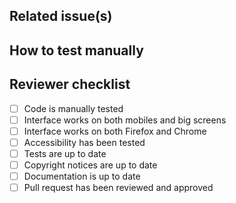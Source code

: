 ## Related issue(s)

<!-- Copy-paste the URL to the related issue(s) if any ("N/A" if not applicable).
  -->

## How to test manually

<!-- List actions (step by step) of what have to be done in order to test your
  -- changes manually ("N/A" if not applicable).
  -->

## Reviewer checklist

<!-- Please don't change or remove this checklist. It will be used by the
  -- reviewer to make sure to not forget important things.
  -- Reviewer: if you think one of the item isn’t applicable to this PR,
  -- please check it anyway.
  -->

- [ ] Code is manually tested
- [ ] Interface works on both mobiles and big screens
- [ ] Interface works on both Firefox and Chrome
- [ ] Accessibility has been tested
- [ ] Tests are up to date
- [ ] Copyright notices are up to date
- [ ] Documentation is up to date
- [ ] Pull request has been reviewed and approved
